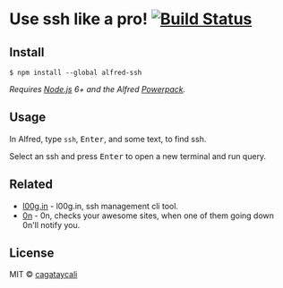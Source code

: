 # Use ssh like a pro! [![Build Status](https://travis-ci.org/cagataycali/alfred-ssh.svg?branch=master)](https://travis-ci.org/cagataycali/alfred-ssh)


## Install

```
$ npm install --global alfred-ssh
```

*Requires [Node.js](https://nodejs.org) 6+ and the Alfred [Powerpack](https://www.alfredapp.com/powerpack/).*

## Usage

In Alfred, type `ssh`, <kbd>Enter</kbd>, and some text, to find ssh.

Select an ssh and press <kbd>Enter</kbd> to open a new terminal and run query.

## Related

- [l00g.in](https://github.com/cagataycali/l00g.in) - l00g.in, ssh management cli tool.
- [0n](https://github.com/cagataycali/0n) - 0n, checks your awesome sites, when one of them going down 0n'll notify you.


## License

MIT © [cagataycali](https://cagatay.me)
